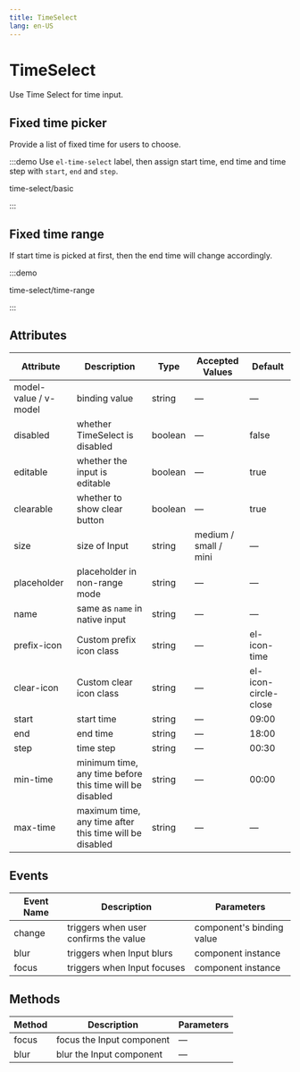 ```yaml
---
title: TimeSelect
lang: en-US
---
```


# TimeSelect

Use Time Select for time input.

## Fixed time picker

Provide a list of fixed time for users to choose.

:::demo Use `el-time-select` label, then assign start time, end time and time step with `start`, `end` and `step`.

time-select/basic

:::

## Fixed time range

If start time is picked at first, then the end time will change accordingly.

:::demo

time-select/time-range

:::

## Attributes

| Attribute             | Description                                              | Type    | Accepted Values       | Default              |
| --------------------- | -------------------------------------------------------- | ------- | --------------------- | -------------------- |
| model-value / v-model | binding value                                            | string  | —                     | —                    |
| disabled              | whether TimeSelect is disabled                           | boolean | —                     | false                |
| editable              | whether the input is editable                            | boolean | —                     | true                 |
| clearable             | whether to show clear button                             | boolean | —                     | true                 |
| size                  | size of Input                                            | string  | medium / small / mini | —                    |
| placeholder           | placeholder in non-range mode                            | string  | —                     | —                    |
| name                  | same as `name` in native input                           | string  | —                     | —                    |
| prefix-icon           | Custom prefix icon class                                 | string  | —                     | el-icon-time         |
| clear-icon            | Custom clear icon class                                  | string  | —                     | el-icon-circle-close |
| start                 | start time                                               | string  | —                     | 09:00                |
| end                   | end time                                                 | string  | —                     | 18:00                |
| step                  | time step                                                | string  | —                     | 00:30                |
| min-time              | minimum time, any time before this time will be disabled | string  | —                     | 00:00                |
| max-time              | maximum time, any time after this time will be disabled  | string  | —                     | —                    |

## Events

| Event Name | Description                           | Parameters                |
| ---------- | ------------------------------------- | ------------------------- |
| change     | triggers when user confirms the value | component's binding value |
| blur       | triggers when Input blurs             | component instance        |
| focus      | triggers when Input focuses           | component instance        |

## Methods

| Method | Description               | Parameters |
| ------ | ------------------------- | ---------- |
| focus  | focus the Input component | —          |
| blur   | blur the Input component  | —          |
